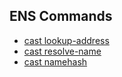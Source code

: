 ## ENS Commands

- [cast lookup-address](./cast-lookup-address.md)
- [cast resolve-name](./cast-resolve-name.md)
- [cast namehash](./cast-namehash.md)
